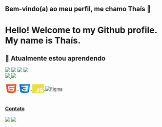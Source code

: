## Bem-vindo(a) ao meu perfil, me chamo Thaís 👋
# Hello! Welcome to my Github profile. My name is Thaís.


## 🔭 Atualmente estou aprendendo

<img src="https://cdn.jsdelivr.net/gh/devicons/devicon@latest/icons/figma/figma-original.svg" />
<img src="https://cdn.jsdelivr.net/gh/devicons/devicon@latest/icons/javascript/javascript-original.svg" />


<img src="https://cdn.jsdelivr.net/gh/devicons/devicon@latest/icons/cucumber/cucumber-plain.svg" />      
<img src="https://cdn.jsdelivr.net/gh/devicons/devicon@latest/icons/jest/jest-plain.svg" />
          

          



 <div>
   <a href="https://github.com/ThaVieiras">
   <img height="180em" src="https://github-readme-stats.vercel.app/api?username=ThaVieiras&show_icons=true&theme=ayu-mirage&include_all_commits=true&count_private=true"/>
   <img height="180em" src="https://github-readme-stats.vercel.app/api/top-langs/?username=ThaVieiras&layout=compact&langs_count=6&theme=ayu-mirage"/>
</div>
    
<div style="display: inline_block"><br>
  <img align="center" alt="HTML" height="30" width="40" src="https://raw.githubusercontent.com/devicons/devicon/master/icons/html5/html5-original.svg"> 
  <img align="center" alt="CSS" height="30" width="40" src="https://raw.githubusercontent.com/devicons/devicon/master/icons/css3/css3-original.svg">
  <img align="center" alt="Js" height="30" width="40" src="https://raw.githubusercontent.com/devicons/devicon/master/icons/javascript/javascript-plain.svg">
  <img align="center" alt="Figma" height="30" width="40" src="https://cdn.jsdelivr.net/gh/devicons/devicon@latest/icons/figma/figma-original.svg" />
          
</div>
 
<br>
 
### Contato 
 
<div> 
   <a href = "https://www.linkedin.com/in/thaisvieiras" ><img src="https://img.shields.io/badge/LinkedIn-blue?logo=LinkedIn-target="_blank"></a>
   <a href = "mailto:tvs01@hotmail.com"><img src="https://img.shields.io/badge/Outlook-blue?logo=outlook target="_blank"></a>
</div>
